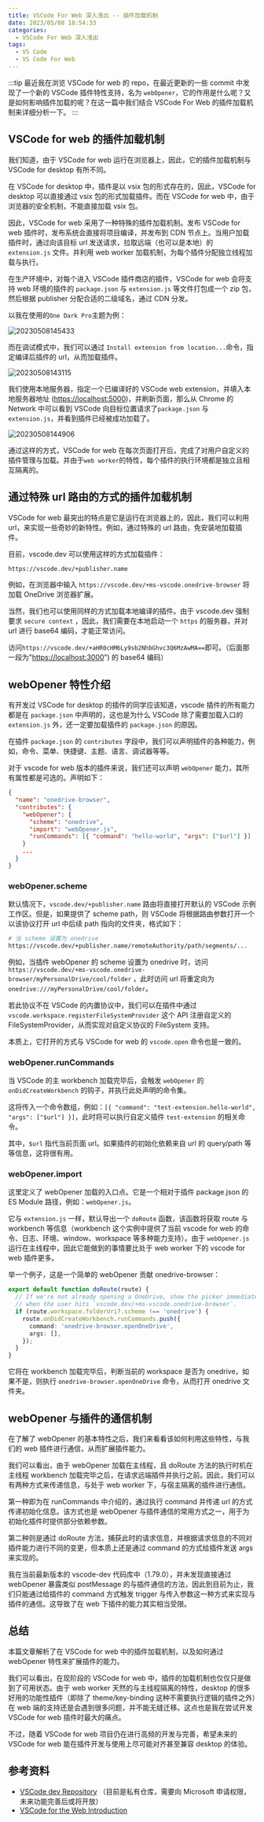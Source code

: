 ```yaml
---
title: VSCode For Web 深入浅出 -- 插件加载机制
date: 2023/05/08 18:54:33
categories:
  - VSCode For Web 深入浅出
tags: 
  - VS Code
  - VS Code For Web
---
```


:::tip
最近我在浏览 VSCode for web 的 repo，在最近更新的一些 commit 中发现了一个新的 VSCode 插件特性支持，名为 `webOpener`，它的作用是什么呢？又是如何影响插件加载的呢？在这一篇中我们结合 VSCode For Web 的插件加载机制来详细分析一下。
:::

<!-- more -->

## VSCode for web 的插件加载机制

我们知道，由于 VSCode for web 运行在浏览器上，因此，它的插件加载机制与 VSCode for desktop 有所不同。

在 VSCode for desktop 中，插件是以 vsix 包的形式存在的，因此，VSCode for desktop 可以直接通过 vsix 包的形式加载插件。而在 VSCode for web 中，由于浏览器的安全机制，不能直接加载 vsix 包。

因此，VSCode for web 采用了一种特殊的插件加载机制。发布 VSCode for web 插件时，发布系统会直接将项目编译，并发布到 CDN 节点上。当用户加载插件时，通过向该目标 url 发送请求，拉取远端（也可以是本地）的 `extension.js` 文件。并利用 web worker 加载机制，为每个插件分配独立线程加载与执行。

在生产环境中，对每个进入 VSCode 插件商店的插件，VSCode for web 会将支持 web 环境的插件的 `package.json` 与 `extension.js` 等文件打包成一个 zip 包，然后根据 publisher 分配合适的二级域名，通过 CDN 分发。

以我在使用的`One Dark Pro`主题为例：

![20230508145433](https://zakum-1252497671.cos.ap-guangzhou.myqcloud.com/20230508145433.png)

而在调试模式中，我们可以通过 `Install extension from location...`命令，指定编译后插件的 url，从而加载插件。

![20230508143115](https://zakum-1252497671.cos.ap-guangzhou.myqcloud.com/20230508143115.png)

我们使用本地服务器，指定一个已编译好的 VSCode web extension，并填入本地服务器地址 ([https://localhost:5000](https://localhost:5000))，并刷新页面，那么从 Chrome 的 Network 中可以看到 VSCode 向目标位置请求了`package.json` 与 `extension.js`，并看到插件已经被成功加载了。

![20230508144906](https://zakum-1252497671.cos.ap-guangzhou.myqcloud.com/20230508144906.png)

通过这样的方式，VSCode for web 在每次页面打开后，完成了对用户自定义的插件管理与加载。并由于`web worker`的特性，每个插件的执行环境都是独立且相互隔离的。

## 通过特殊 url 路由的方式的插件加载机制

VSCode for web 最突出的特点是它是运行在浏览器上的，因此，我们可以利用 url，来实现一些奇妙的新特性。例如，通过特殊的 url 路由，免安装地加载插件。

目前，vscode.dev 可以使用这样的方式加载插件：

```sh
https://vscode.dev/+publisher.name
```

例如，在浏览器中输入 `https://vscode.dev/+ms-vscode.onedrive-browser` 将加载 OneDrive 浏览器扩展。

当然，我们也可以使用同样的方式加载本地编译的插件。由于 vscode.dev 强制要求 `secure context` ，因此，我们需要在本地启动一个 `https` 的服务器，并对 url 进行 base64 编码，才能正常访问。

访问`https://vscode.dev/+aHR0cHM6Ly9sb2NhbGhvc3Q6MzAwMA==`即可。（后面那一段为"[https://localhost:3000](https://localhost:3000)") 的 base64 编码）

## webOpener 特性介绍

有开发过 VSCode for desktop 的插件的同学应该知道，vscode 插件的所有能力都是在 `package.json` 中声明的，这也是为什么 VSCode 除了需要加载入口的 `extension.js` 外，还一定要加载插件的 `package.json` 的原因。

在插件 `package.json` 的 `contributes` 字段中，我们可以声明插件的各种能力，例如，命令、菜单、快捷键、主题、语言、调试器等等。

对于 vscode for web 版本的插件来说，我们还可以声明 `webOpener` 能力，其所有属性都是可选的。声明如下：

```json
{
  "name": "onedrive-browser",
  "contributes": {
    "webOpener": {
      "scheme": "onedrive",
      "import": "webOpener.js",
      "runCommands": [{ "command": "hello-world", "args": ["$url"] }]
    }
    ...
  }
}
```

### webOpener.scheme

默认情况下，`vscode.dev/+publisher.name` 路由将直接打开默认的 VSCode 示例工作区。但是，如果提供了 scheme path，则 VSCode 将根据路由参数打开一个以该协议打开 url 中后续 path 指向的文件夹，格式如下：

```sh
# 当 scheme 设置为 onedrive
https://vscode.dev/+publisher.name/remoteAuthority/path/segments/...
```

例如，当插件 webOpener 的 scheme 设置为 onedrive 时，访问 `https://vscode.dev/+ms-vscode.onedrive-browser/myPersonalDrive/cool/folder` ，此时访问 url 将重定向为 `onedrive:///myPersonalDrive/cool/folder`。

若此协议不在 VSCode 的内置协议中，我们可以在插件中通过 `vscode.workspace.registerFileSystemProvider` 这个 API 注册自定义的 FileSystemProvider，从而实现对自定义协议的 FileSystem 支持。

本质上，它打开的方式与 VSCode for web 的 `vscode.open` 命令也是一致的。

### webOpener.runCommands

当 VSCode 的主 workbench 加载完毕后，会触发 `webOpener` 的 `onDidCreateWorkbench` 的钩子，并执行此处声明的命令集。

这将传入一个命令数组，例如：`[{ "command": "test-extension.hello-world", "args": ["$url"] }]`，此时将可以执行自定义插件 `test-extension` 的相关命令。

其中，`$url` 指代当前页面 url。如果插件的初始化依赖来自 url 的 query/path 等等信息，这将很有用。

### webOpener.import

这里定义了 webOpener 加载的入口点。它是一个相对于插件 package.json 的 ES Module 路径，例如：`webOpener.js`。

它与 `extension.js` 一样，默认导出一个 `doRoute` 函数，该函数将获取 route 与 workbench 等信息（workbench 这个实例中提供了当前 vscode for web 的命令、日志、环境、window、workspace 等多种能力支持）。由于 `webOpener.js` 运行在主线程中，因此它能做到的事情要比处于 web worker 下的 vscode for web 插件更多。

举一个例子，这是一个简单的 webOpener 贡献 onedrive-browser：

```ts
export default function doRoute(route) {
  // If we're not already opening a OneDrive, show the picker immediately
  // when the user hits `vscode.dev/+ms-vscode.onedrive-browser`.
  if (route.workspace.folderUri?.scheme !== 'onedrive') {
    route.onDidCreateWorkbench.runCommands.push({
      command: 'onedrive-browser.openOneDrive',
      args: [],
    });
  }
}
```

它将在 workbench 加载完毕后，判断当前的 workspace 是否为 onedrive，如果不是，则执行 `onedrive-browser.openOneDrive` 命令，从而打开 onedrive 文件夹。

## webOpener 与插件的通信机制

在了解了 webOpener 的基本特性之后，我们来看看该如何利用这些特性，与我们的 web 插件进行通信，从而扩展插件能力。

我们可以看出，由于 webOpener 加载在主线程，且 doRoute 方法的执行时机在主线程 workbench 加载完毕之后，在请求远端插件并执行之前。因此，我们可以有两种方式来传递信息，与处于 web worker 下，与宿主隔离的插件进行通信。

第一种即为在 runCommands 中介绍的，通过执行 command 并传递 url 的方式传递初始化信息。该方式也是 webOpener 与插件通信的常用方式之一，用于为初始化插件时提供部分依赖参数。

第二种则是通过 doRoute 方法，捕获此时的请求信息，并根据请求信息的不同对插件能力进行不同的变更，但本质上还是通过 command 的方式给插件发送 args 来实现的。

我在当前最新版本的 vscode-dev 代码库中（1.79.0），并未发现直接通过 webOpener 暴露类似 postMessage 的与插件通信的方法，因此到目前为止，我们只能通过给插件的 command 方式触发 trigger 与传入参数这一种方式来实现与插件的通信。这导致了在 web 下插件的能力其实相当受限。

## 总结

本篇文章解析了在 VSCode for web 中的插件加载机制，以及如何通过 webOpener 特性来扩展插件的能力。

我们可以看出，在现阶段的 VSCode for web 中，插件的加载机制也仅仅只是做到了可用状态。由于 web worker 天然的与主线程隔离的特性，desktop 的很多好用的功能性插件（即除了 theme/key-binding 这种不需要执行逻辑的插件之外）在 web 端的支持还是会遇到很多问题，并不能无缝迁移。这点也是我在尝试开发 VSCode for web 插件时最大的痛点。

不过，随着 VSCode for web 项目仍在进行高频的开发与完善，希望未来的 VSCode for web 能在插件开发与使用上尽可能对齐甚至兼容 desktop 的体验。

## 参考资料

- [VSCode dev Repository](https://github.com/microsoft/vscode-dev) （目前是私有仓库，需要向 Microsoft 申请权限，未来功能完善后或将开放）
- [VSCode for the Web Introduction](https://code.visualstudio.com/docs/editor/vscode-web)
